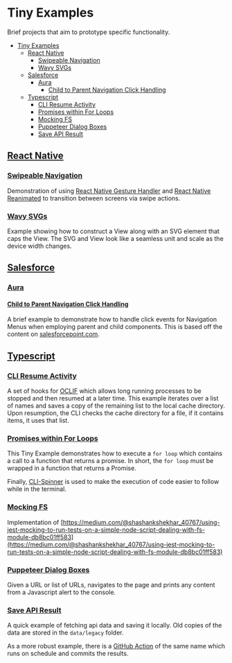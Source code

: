 # Tiny Examples

Brief projects that aim to prototype specific functionality.

- [Tiny Examples](#tiny-examples)
  - [React Native](#react-native)
    - [Swipeable Navigation](#swipeable-navigation)
    - [Wavy SVGs](#wavy-svgs)
  - [Salesforce](#salesforce)
    - [Aura](#aura)
      - [Child to Parent Navigation Click Handling](#child-to-parent-navigation-click-handling)
  - [Typescript](#typescript)
    - [CLI Resume Activity](#cli-resume-activity)
    - [Promises within For Loops](#promises-within-for-loops)
    - [Mocking FS](#mocking-fs)
    - [Puppeteer Dialog Boxes](#puppeteer-dialog-boxes)
    - [Save API Result](#save-api-result)

## [React Native](https://github.com/mvogelgesang/tiny-examples/tree/main/react-native)

### [Swipeable Navigation](https://github.com/mvogelgesang/tiny-examples/tree/main/react-native/swipeable-nav)

Demonstration of using [React Native Gesture Handler](https://docs.swmansion.com/react-native-gesture-handler/docs/) and [React Native Reanimated](https://docs.swmansion.com/react-native-reanimated/) to transition between screens via swipe actions.

### [Wavy SVGs](https://github.com/mvogelgesang/tiny-examples/tree/main/react-native/wavy-svgs)

Example showing how to construct a View along with an SVG element that caps the View. The SVG and View look like a seamless unit and scale as the device width changes.

## [Salesforce](https://github.com/mvogelgesang/tiny-examples/tree/main/salesforce)

### [Aura](https://github.com/mvogelgesang/tiny-examples/tree/main/salesforce/child-parent-nav-click)

#### [Child to Parent Navigation Click Handling](https://github.com/mvogelgesang/tiny-examples/tree/main/salesforce/child-parent-nav-click)

A brief example to demonstrate how to handle click events for Navigation Menus when employing parent and child components. This is based off the content on [salesforcepoint.com](https://www.salesforcepoint.com/2020/12/how-to-pass-values-from-child-to-parent.html).

## [Typescript](https://github.com/mvogelgesang/tiny-examples/tree/main/typescript)

### [CLI Resume Activity](https://github.com/mvogelgesang/tiny-examples/tree/main/typescript/cli-resume-activity)

A set of hooks for [OCLIF](https://oclif.io/) which allows long running processes to be stopped and then resumed at a later time. This example iterates over a list of names and saves a copy of the remaining list to the local cache directory. Upon resumption, the CLI checks the cache directory for a file, if it contains items, it uses that list.

### [Promises within For Loops](https://github.com/mvogelgesang/tiny-examples/tree/main/typescript/for-loop-promises)

This Tiny Example demonstrates how to execute a `for loop` which contains a call to a function that returns a promise. In short, the `for loop` must be wrapped in a function that returns a Promise.

Finally, [CLI-Spinner](https://www.npmjs.com/package/cli-spinner) is used to make the execution of code easier to follow while in the terminal.

### [Mocking FS](https://github.com/mvogelgesang/tiny-examples/tree/main/typescript/mocking-fs)

Implementation of [https://medium.com/@shashankshekhar_40767/using-jest-mocking-to-run-tests-on-a-simple-node-script-dealing-with-fs-module-db8bc01ff583](https://medium.com/@shashankshekhar_40767/using-jest-mocking-to-run-tests-on-a-simple-node-script-dealing-with-fs-module-db8bc01ff583)

### [Puppeteer Dialog Boxes](https://github.com/mvogelgesang/tiny-examples/tree/main/typescript/puppeteer-dialog-boxes)

Given a URL or list of URLs, navigates to the page and prints any content from a Javascript alert to the console.

### [Save API Result](https://github.com/mvogelgesang/tiny-examples/tree/main/typescript/save-api-result)

A quick example of fetching api data and saving it locally. Old copies of the data are stored in the `data/legacy` folder.

As a more robust example, there is a [GitHub Action](../../.github/workflows/save-api-result.yml) of the same name which runs on schedule and commits the results.
